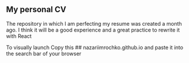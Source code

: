## My personal CV 
The repository in which I am perfecting my resume was created a month ago. 
I think it will be a good experience and a great practice to rewrite it with React 

 To visually launch Copy this ## nazariimrochko.github.io and paste it into the search bar of your browser

